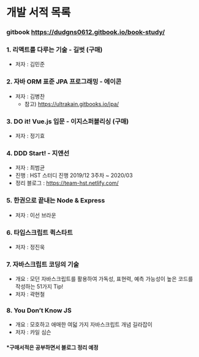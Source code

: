 # 개발 서적 목록
### gitbook https://dudgns0612.gitbook.io/book-study/

### 1. 리액트를 다루는 기술 - 길벗 (구매)
- 저자 : 김민준
### 2. 자바 ORM 표준 JPA 프로그래밍 - 에이콘
- 저자 : 김병찬
    - 참고) https://ultrakain.gitbooks.io/jpa/
### 3. DO it! Vue.js 입문 - 이지스퍼블리싱 (구매)
- 저자 : 정기효
### 4. DDD Start! - 지앤선
- 저자 : 최범균
- 진행 : HST 스터디 진행 2019/12 3주차 ~ 2020/03
- 정리 블로그 : https://team-hst.netlify.com/

### 5. 한권으로 끝내는 Node & Express
- 저자 : 이선 브라운

### 6. 타입스크립트 퀵스타트
- 저자 : 정진욱

### 7. 자바스크립트 코딩의 기술
- 개요 : 모던 자바스크립트를 활용하여 가독성, 표현력, 예측 가능성이 높은 코드를 작성하는 51가지 Tip!
- 저자 : 곽현철

### 8. You Don’t Know JS
- 개요 : 모호하고 애매한 여덟 가지 자바스크립트 개념 길라잡이
- 저자 : 카일 심슨


#### *구매서적은 공부하면서 블로그 정리 예정
